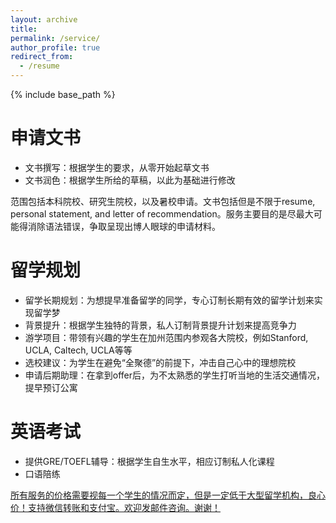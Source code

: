 ```yaml
---
layout: archive
title: 
permalink: /service/
author_profile: true
redirect_from:
  - /resume
---
```


{% include base_path %}

申请文书
======
* 文书撰写：根据学生的要求，从零开始起草文书
* 文书润色：根据学生所给的草稿，以此为基础进行修改

范围包括本科院校、研究生院校，以及暑校申请。文书包括但是不限于resume, personal statement, and letter of recommendation。服务主要目的是尽最大可能得消除语法错误，争取呈现出博人眼球的申请材料。

留学规划
======
* 留学长期规划：为想提早准备留学的同学，专心订制长期有效的留学计划来实现留学梦
* 背景提升：根据学生独特的背景，私人订制背景提升计划来提高竞争力
* 游学项目：带领有兴趣的学生在加州范围内参观各大院校，例如Stanford, UCLA, Caltech, UCLA等等
* 选校建议：为学生在避免“全聚德”的前提下，冲击自己心中的理想院校
* 申请后期助理：在拿到offer后，为不太熟悉的学生打听当地的生活交通情况，提早预订公寓

英语考试
======
* 提供GRE/TOEFL辅导：根据学生自生水平，相应订制私人化课程
* 口语陪练

<ins>所有服务的价格需要视每一个学生的情况而定，但是一定低于大型留学机构，良心价！支持微信转账和支付宝。欢迎发邮件咨询。谢谢！</ins>




  
